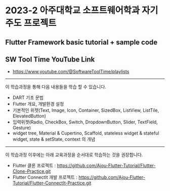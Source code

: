 # 2023-2 아주대학교 소프트웨어학과 자기주도 프로젝트

## Flutter Framework basic tutorial + sample code

## SW Tool Time YouTube Link
- https://www.youtube.com/@SoftwareToolTime/playlists

---
이 학습과정을 통해 다음 내용들을 학습 할 수 있습니다.
- DART 기초 문법
- Flutter 개요, 개발환경 설정
- 기본적인 위젯(Text, Image, Icon, Container, SizedBox, ListView, ListTile, ElevatedButton)
- 입력위젯(Radio, CheckBox, Switch, DropdownButton, Slider, TextField, Gesture)
- widget tree,  Material & Cupertino, Scaffold, stateless widget & stateful widget, state & setState, context 의 개념

---
이 학습과정 이후에는 아래 교육과정을 순서대로 학습하는 것을 권장합니다.
- Flutter 클론 프로젝트 : https://github.com/Ajou-Flutter-Tutorial/Flutter-Clone-Practice.git
- Flutter ConnectIt 개발 프로젝트 : https://github.com/Ajou-Flutter-Tutorial/Flutter-ConnectIt-Practice.git
